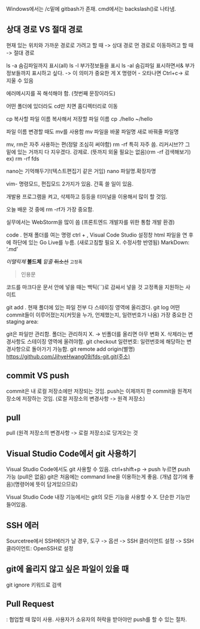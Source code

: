


Windows에서는 /c밑에 gitbash가 존재.
cmd에서는 backslash(\)로 나타냄.

## 상대 경로 VS 절대 경로
현재 있는 위치와 가까운 경로로 가려고 할 때 -> 상대 경로
먼 경로로 이동하려고 할 때 -> 절대 경로 

ls -a 숨김파일까지 표시(all)
ls -l 부가정보들을 표시
ls -al 숨김파일 표시하면서& 부가정보들까지 표시하고 싶다. 
-> 이 의미가 중요한 게 X
명령어 -
오타나면 Ctrl+c-> 로 지울 수 있음


에러메시지를 꼭 해석해야 함. (첫번째 문장이라도)


어떤 폴더에 있더라도 cd만 치면 홈디렉터리로 이동

cp 복사할 파일 이름     복사해서 저장할 파일 이름
cp ./hello ~/hello

파일 이름 변경할 때도 mv를 사용함
mv 파일을 바꿀 파일명 새로 바꿔줄 파일명

mv, rm은 자주 사용하는 편(정말 조심히 써야함)
rm -rf  특히 자주 씀. 리커시브?? 그 밑에 있는 거까지 다 지우겠다. 강제로.
(뜻까지 외울 필요는 없음)(rm -rf 검색해보기)
	ex) rm -rf fds

nano는 기억해두기!(텍스트편집기 같은 거임)
nano 파일명.확장자명


vim- 명령모드, 편집모드 2가지가 있음.
간혹 쓸 일이 있음. 

개발용 프로그램을 켜고, 삭제하고 등등을 터미널을 이용해서 많이 할 것임. 


오늘 배운 것 중에 rm -rf가 가장 중요함. 

실무에서는 WebStorm을 많이 씀 (프론트엔드 개발자를 위한 통합 개발 환경)




code . 현재 폴더를 여는 명령
ctrl + , Visual Code Studio 설정창
html 파일을 연 후에 하단에 있는 Go Live를 누름. (새로고침할 필요 X. 수정사항 반영됨)
MarkDown: ‘.md’ 

*이탤릭체*
**볼드체**
_밑줄_
~~취소선~~
`고정폭`
> 인용문


코드를 마크다운 문서 안에 넣을 때는 백틱(``)로 감싸서 넣을 것
고정폭을 지원하는 사이트 

git add . 현재 폴더에 있는 파일 전부 다 스테이징 영역에  올리겠다. 
git log 어떤 commit들이 이루어졌는지(커밋을 누가, 언제했는지, 일련번호가 나옴)
가장 중요한 건 staging area:

git은 파일만 관리함. 폴더는 관리하지 X.  -> 빈폴더를 올리면 아무 변화 X. 
삭제라는 변경사항도 스테이징 영역에 올려야함. 
git checkout  일련번호:  일련번호에 해당하는 변경사항으로 돌아가기 가능함. 
git remote add origin(별명) https://github.com/JihyeHwang09/fds-git.git(주소)


## commit VS push 
commit은 내 로컬 저장소에만 저장되는 것임.
push는 이제까지 한 commit을 원격저장소에 저장하는 것임. (로컬 저장소의 변경사항 -> 원격 저장소)

## pull
pull (원격 저장소의 변경사항 -> 로컬 저장소)로 당겨오는 것


## Visual Studio Code에서 git 사용하기  
Visual Studio Code에서도 git 사용할 수 있음.
ctrl+shift+p -> push 누르면 push 가능 (pull은 없음)
git은 처음에는 command line을 이용하는게 좋음. (개념 잡기에 좋음)(명령어에 뜻이 담겨있으므로)

Visual Studio Code 내장 기능에서는 git의 모든 기능을 사용할 수 X. 단순한 기능만 들어있음.

## SSH 에러
Sourcetree에서 
SSH에러가 날 경우, 
도구 -> 옵션 -> SSH 클라이언트 설정 -> SSH 클라이언트: OpenSSH로 설정

## git에 올리지 않고 싶은 파일이 있을 때
git ignore 키워드로 검색

## Pull Request
: 협업할 때 많이 사용. 사용자가 소유자의 허락을 받아야만 push를 할 수 있는 절차. 


